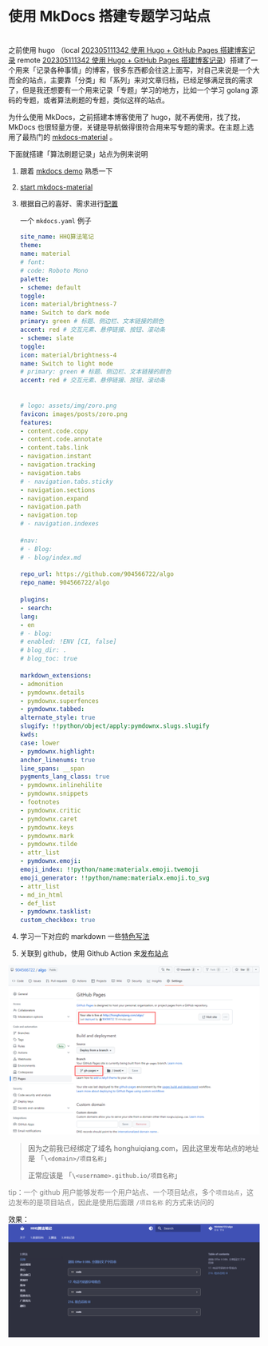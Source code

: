 # 使用 MkDocs 搭建专题学习站点

<!--more-->
#

之前使用 hugo （local [202305111342 使用 Hugo + GitHub Pages 搭建博客记录](content/posts/tools/202305111342%20使用%20Hugo%20+%20GitHub%20Pages%20搭建博客记录.md)  remote [202305111342 使用 Hugo + GitHub Pages 搭建博客记录](http://honghuiqiang.com/202305111342-%E4%BD%BF%E7%94%A8-hugo-%2B-github-pages-%E6%90%AD%E5%BB%BA%E5%8D%9A%E5%AE%A2%E8%AE%B0%E5%BD%95)）搭建了一个用来「记录各种事情」的博客，很多东西都会往这上面写，对自己来说是一个大而全的站点，主要靠「分类」和「系列」来对文章归档，已经足够满足我的需求了，但是我还想要有一个用来记录「专题」学习的地方，比如一个学习 golang 源码的专题，或者算法刷题的专题，类似这样的站点。

为什么使用 MkDocs，之前搭建本博客使用了 hugo，就不再使用，找了找，MkDocs 也很轻量方便，关键是导航做得很符合用来写专题的需求。在主题上选用了最热门的 [mkdocs-material](https://squidfunk.github.io/mkdocs-material/) 。

下面就搭建「算法刷题记录」站点为例来说明

1. 跟着 [mkdocs demo](https://www.mkdocs.org/getting-started/) 熟悉一下
2. [start mkdocs-material](https://squidfunk.github.io/mkdocs-material/getting-started/)
3. 根据自己的喜好、需求进行[配置](https://squidfunk.github.io/mkdocs-material/setup/)

	一个 `mkdocs.yaml` 例子
	```yaml
	site_name: HHQ算法笔记  
	theme:  
	name: material  
	# font:  
	# code: Roboto Mono  
	palette:  
	- scheme: default  
	toggle:  
	icon: material/brightness-7  
	name: Switch to dark mode  
	primary: green # 标题、侧边栏、文本链接的颜色  
	accent: red # 交互元素、悬停链接、按钮、滚动条  
	- scheme: slate  
	toggle:  
	icon: material/brightness-4  
	name: Switch to light mode  
	# primary: green # 标题、侧边栏、文本链接的颜色  
	accent: red # 交互元素、悬停链接、按钮、滚动条  
	  
	  
	# logo: assets/img/zoro.png  
	favicon: images/posts/zoro.png  
	features:  
	- content.code.copy  
	- content.code.annotate  
	- content.tabs.link  
	- navigation.instant  
	- navigation.tracking  
	- navigation.tabs  
	# - navigation.tabs.sticky  
	- navigation.sections  
	- navigation.expand  
	- navigation.path  
	- navigation.top  
	# - navigation.indexes  
	  
	#nav:  
	# - Blog:  
	# - blog/index.md  
	  
	repo_url: https://github.com/904566722/algo  
	repo_name: 904566722/algo  
	  
	plugins:  
	- search:  
	lang:  
	- en  
	# - blog:  
	# enabled: !ENV [CI, false]  
	# blog_dir: .  
	# blog_toc: true  
	  
	markdown_extensions:  
	- admonition  
	- pymdownx.details  
	- pymdownx.superfences  
	- pymdownx.tabbed:  
	alternate_style: true  
	slugify: !!python/object/apply:pymdownx.slugs.slugify  
	kwds:  
	case: lower  
	- pymdownx.highlight:  
	anchor_linenums: true  
	line_spans: __span  
	pygments_lang_class: true  
	- pymdownx.inlinehilite  
	- pymdownx.snippets  
	- footnotes  
	- pymdownx.critic  
	- pymdownx.caret  
	- pymdownx.keys  
	- pymdownx.mark  
	- pymdownx.tilde  
	- attr_list  
	- pymdownx.emoji:  
	emoji_index: !!python/name:materialx.emoji.twemoji  
	emoji_generator: !!python/name:materialx.emoji.to_svg  
	- attr_list  
	- md_in_html  
	- def_list  
	- pymdownx.tasklist:  
	custom_checkbox: true
	```

1. 学习一下对应的 markdown 一些[特色写法](https://squidfunk.github.io/mkdocs-material/reference/)
2. 关联到 github，使用 Github Action 来[发布站点](https://squidfunk.github.io/mkdocs-material/publishing-your-site/)

![](images/posts/Pasted%20image%2020230527044307.png)

> 因为之前我已经绑定了域名 honghuiqiang.com，因此这里发布站点的地址是 「`\<domain>/项目名称`」
> 
> 正常应该是 「`\<username>.github.io/项目名称`」

<font color=grey>tip：一个 github 用户能够发布一个用户站点、一个项目站点，多个`项目站点`，这边发布的是项目站点，因此是使用后面跟 `/项目名称` 的方式来访问的</font>


效果：
![](images/posts/Pasted%20image%2020230527045159.png)

